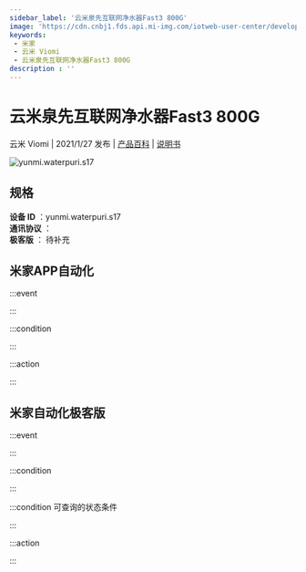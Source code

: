 ```yaml
---
sidebar_label: '云米泉先互联网净水器Fast3 800G'
image: 'https://cdn.cnbj1.fds.api.mi-img.com/iotweb-user-center/developer_16790478400876TSCKh0a.png?GalaxyAccessKeyId=AKVGLQWBOVIRQ3XLEW&Expires=9223372036854775807&Signature=rlRHPPaB07DjPw4okgFredaddMU='
keywords: 
 - 米家
 - 云米 Viomi
 - 云米泉先互联网净水器Fast3 800G
description : ''
---
```

# 云米泉先互联网净水器Fast3 800G

云米 Viomi | 2021/1/27 发布 | [产品百科](https://home.mi.com/webapp/content/baike/product/index.html?model=yunmi.waterpuri.s17/) | [说明书](https://home.mi.com/views/introduction.html?model=yunmi.waterpuri.s17&region=cn)

![yunmi.waterpuri.s17](https://cdn.cnbj1.fds.api.mi-img.com/iotweb-user-center/developer_16790478400876TSCKh0a.png?GalaxyAccessKeyId=AKVGLQWBOVIRQ3XLEW&Expires=9223372036854775807&Signature=rlRHPPaB07DjPw4okgFredaddMU=)

## 规格  
> 
**设备 ID** ：yunmi.waterpuri.s17  
**通讯协议** ：  
**极客版**  ： 待补充 


## 米家APP自动化  

:::event  

:::

:::condition  

:::

:::action   

:::

## 米家自动化极客版  

:::event  

:::

:::condition  

:::

:::condition 可查询的状态条件  

:::

:::action  

:::

        
